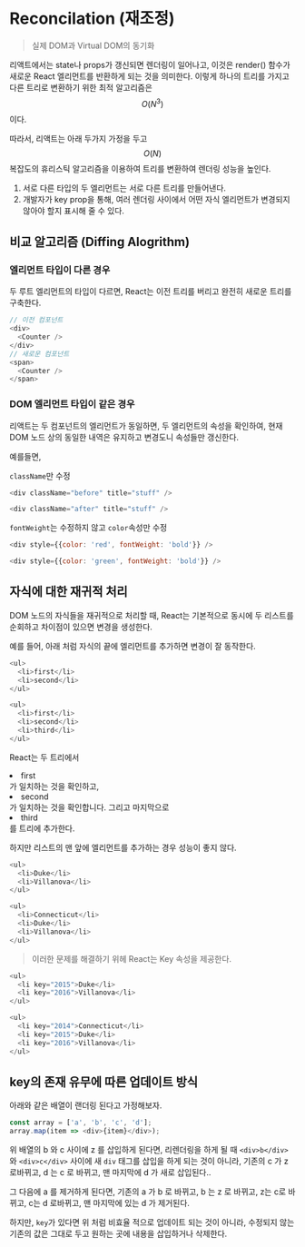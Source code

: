 # Reconcilation (재조정)

> 실제 DOM과 Virtual DOM의 동기화

리액트에서는 state나 props가 갱신되면 렌더링이 일어나고, 이것은 render() 함수가 새로운 React 엘리먼트를 반환하게 되는 것을 의미한다.
이렇게 하나의 트리를 가지고 다른 트리로 변환하기 위한 최적 알고리즘은 $$O(N^{3})$$ 이다.

따라서, 리액트는 아래 두가지 가정을 두고 $$O(N)$$ 복잡도의 휴리스틱 알고리즘을 이용하여 트리를 변환하여 렌더링 성능을 높인다.

1. 서로 다른 타입의 두 엘리먼트는 서로 다른 트리를 만들어낸다.
2. 개발자가 key prop을 통해, 여러 렌더링 사이에서 어떤 자식 엘리먼트가 변경되지 않아야 할지 표시해 줄 수 있다.

## 비교 알고리즘 (Diffing Alogrithm)

### 엘리먼트 타입이 다른 경우

두 루트 엘리먼트의 타입이 다르면, React는 이전 트리를 버리고 완전히 새로운 트리를 구축한다.

``` javascript
// 이전 컴포넌트
<div>
  <Counter />
</div>
// 새로운 컴포넌트
<span>
  <Counter />
</span>
```

### DOM 엘리먼트 타입이 같은 경우

리액트는 두 컴포넌트의 엘리먼트가 동일하면, 두 엘리먼트의 속성을 확인하여, 현재 DOM 노드 상의 동일한 내역은 유지하고 변경도니 속성들만 갱신한다.

예를들면,

`className`만 수정
```javascript
<div className="before" title="stuff" />

<div className="after" title="stuff" />
```

`fontWeight`는 수정하지 않고 `color`속성만 수정
```javascript
<div style={{color: 'red', fontWeight: 'bold'}} />

<div style={{color: 'green', fontWeight: 'bold'}} />
```

## 자식에 대한 재귀적 처리

DOM 노드의 자식들을 재귀적으로 처리할 때, React는 기본적으로 동시에 두 리스트를 순회하고 차이점이 있으면 변경을 생성한다.

예를 들어, 아래 처럼 자식의 끝에 엘리먼트를 추가하면 변경이 잘 동작한다.
```javascript
<ul>
  <li>first</li>
  <li>second</li>
</ul>

<ul>
  <li>first</li>
  <li>second</li>
  <li>third</li>
</ul>
```
React는 두 트리에서 <li>first</li>가 일치하는 것을 확인하고, <li>second</li>가 일치하는 것을 확인합니다. 그리고 마지막으로 <li>third</li>를 트리에 추가한다.

하지만 리스트의 맨 앞에 엘리먼트를 추가하는 경우 성능이 좋지 않다.

```javascript
<ul>
  <li>Duke</li>
  <li>Villanova</li>
</ul>

<ul>
  <li>Connecticut</li>
  <li>Duke</li>
  <li>Villanova</li>
</ul>
```

> 이러한 문제를 해결하기 위헤 React는 Key 속성을 제공한다.


```javascript
<ul>
  <li key="2015">Duke</li>
  <li key="2016">Villanova</li>
</ul>

<ul>
  <li key="2014">Connecticut</li>
  <li key="2015">Duke</li>
  <li key="2016">Villanova</li>
</ul>
```

## key의 존재 유무에 따른 업데이트 방식

아래와 같은 배열이 랜더링 된다고 가정해보자.

```javascript
const array = ['a', 'b', 'c', 'd'];
array.map(item => <div>{item}</div>);
```

위 배열의 b 와 c 사이에 z 를 삽입하게 된다면, 리렌더링을 하게 될 때 `<div>b</div>` 와 `<div>c</div>` 사이에 새 `div` 태그를 삽입을 하게 되는 것이 아니라, 기존의 c 가 z 로바뀌고, d 는 c 로 바뀌고, 맨 마지막에 d 가 새로 삽입된다..

그 다음에 a 를 제거하게 된다면, 기존의 a 가 b 로 바뀌고, b 는 z 로 바뀌고, z는 c로 바뀌고, c는 d 로바뀌고, 맨 마지막에 있는 d 가 제거된다.

하지만, `key`가 있다면 위 처럼 비효율 적으로 업데이트 되는 것이 아니라, 수정되지 않는 기존의 값은 그대로 두고 원하는 곳에 내용을 삽입하거나 삭제한다.
